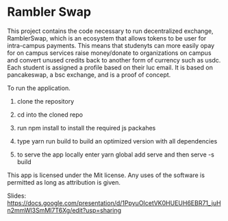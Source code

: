 # Rambler Swap

This project contains the code necessary to run decentralized exchange, RamblerSwap, which  is an ecosystem that allows tokens to be user for intra-campus payments. This means that studenyts can more easily opay for on campus services raise money/donate to organizations on campus and convert unused credits back to another form of currency such as usdc.
Each student is assigned a profile based on their luc email. It is based on pancakeswap, a bsc exchange, and is a proof of concept.

To run the application.

1) clone the repository

2) cd into the cloned repo

3) run npm install to install the required js packahes

4) type yarn run build to build an optimized version with all dependencies

5) to serve the app locally enter   yarn global add serve and then serve -s build



This app is licensed under the Mit license. Any uses of the software is permitted as long as attribution is given.

Slides:
https://docs.google.com/presentation/d/1PpyuOIcetVK0HUEUH6EBR71_juHn2mmWl3SmMl7T6Xg/edit?usp=sharing
